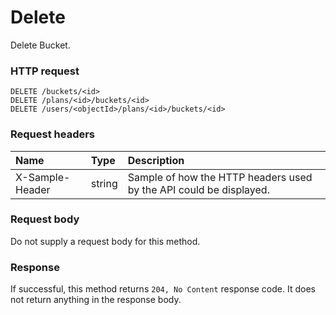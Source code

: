 # Delete

Delete Bucket.
### HTTP request
```http
DELETE /buckets/<id>
DELETE /plans/<id>/buckets/<id>
DELETE /users/<objectId>/plans/<id>/buckets/<id>

```
### Request headers
| Name       | Type | Description|
|:---------------|:--------|:----------|
| X-Sample-Header  | string  | Sample of how the HTTP headers used by the API could be displayed.|

### Request body
Do not supply a request body for this method.


### Response
If successful, this method returns `204, No Content` response code. It does not return anything in the response body.


<!-- uuid: 4ade3f71-fb60-49cb-9444-9ddb1c92c5f1
2015-10-09 18:28:46 UTC -->